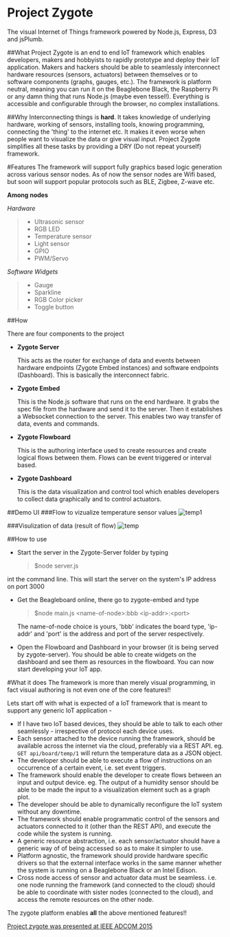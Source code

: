 Project Zygote
==============
The visual Internet of Things framework powered by Node.js, Express, D3 and jsPlumb.

##What
Project Zygote is an end to end IoT framework which enables developers, makers and hobbyists to rapidly prototype and deploy their IoT application. Makers and hackers should be able to seamlessly interconnect hardware resources (sensors, actuators) between themselves or to software components (graphs, gauges, etc.). The framework is platform neutral, meaning you can run it on the Beaglebone Black, the Raspberry Pi or any damn thing that runs Node.js (maybe even tessel!). Everything is accessible and configurable through the browser, no complex installations. 

##Why
Interconnecting things is **hard**. It takes knowledge of underlying hardware, working of sensors, installing tools, knowing programming, connecting the 'thing' to the internet etc. It makes it even worse when people want to visualize the data or give visual input. Project Zygote simplifies all these tasks by providing a DRY (Do not repeat yourself) framework. 

#Features
The framework will support fully graphics based logic generation across various sensor nodes.
As of now the sensor nodes are Wifi based, but soon will support popular protocols such as BLE, Zigbee, Z-wave etc.

 **Among nodes**
 
 
 *Hardware*
>   * Ultrasonic sensor
>   * RGB LED
>   * Temperature sensor
>   * Light sensor
>   * GPIO
>   * PWM/Servo

*Software Widgets*
>   * Gauge
>   * Sparkline 
>   * RGB Color picker
>   * Toggle button
 

##How

There are four components to the project
  * **Zygote Server**
  
    This acts as the router for exchange of data and events between hardware endpoints (Zygote Embed instances) and software endpoints (Dashboard). This is basically the interconnect fabric.

  * **Zygote Embed**
  
    This is the Node.js software that runs on the end hardware. It grabs the spec file from the hardware and send it to the server. Then it establishes a Websocket connection to the server. This enables two way transfer of data, events and commands.

  * **Zygote Flowboard**
  
    This is the authoring interface used to create resources and create logical flows between them. Flows can be event triggered or interval based. 

  * **Zygote Dashboard**
  
    This is the data visualization and control tool which enables developers to collect data graphically and to control actuators.

##Demo UI
###Flow to vizualize temperature sensor values
![temp1](https://cloud.githubusercontent.com/assets/3639811/7278090/0ea8a20a-e931-11e4-9516-f372c349fced.png)

###Visulization of data (result of flow)
![temp](https://cloud.githubusercontent.com/assets/3639811/7278081/089775f8-e931-11e4-9c50-61c19b1c99b2.png)

##How to use
* Start the server in the Zygote-Server folder by typing 
  > $node server.js
  
 int the command line. This will start the server on the system's IP address on port 3000
* Get the Beagleboard online, there go to zygote-embed and type 
 
  > $node main.js \<name-of-node\>:bbb   \<ip-addr\>:\<port\>
 
  The name-of-node choice is yours, 'bbb' indicates the board type, 'ip-addr' and 'port' is the address and port of the server respectively.
* Open the Flowboard and Dashboard in your browser (it is being served by zygote-server). You should be able to create widgets on the dashboard and see them as resources in the flowboard. You can now start developing your IoT app.


#What it  does
The framework is more than merely visual programming, in fact visual authoring is not even one of the core features!!

Lets start off with what is expected of a IoT framework that is meant to support any generic IoT application -
* If I have two IoT based devices, they should be able to talk to each other seamlessly - irrespective of protocol each device uses.
* Each sensor attached to the device running the framework, should be available across the internet via the cloud, preferably via a REST API. eg. ```GET api/board/temp/1``` will return the temperature data as a JSON object.
* The developer should be able to execute a flow of instructions on an occurrence of a certain event, i.e. set event triggers.
* The framework should enable the developer to create flows between an input and output device. eg. The output of a humidity sensor should be able to be made the input to a visualization element such as a graph plot.
* The developer should be able to dynamically reconfigure the IoT system without any downtime. 
* The framework should enable programmatic control of the sensors and actuators connected to it (other than the REST API), and execute the code while the system is running.
* A generic resource abstraction, i.e. each sensor/actuator should have a generic way of of being accessed so as to make it simpler to use.
* Platform agnostic, the framework should provide hardware specific drivers so that the external interface works in the same manner whether the system is running on a Beaglebone Black or an Intel Edison.
* Cross node access of sensor and actuator data must be seamless. i.e. one node running the framework (and connected to the cloud) should be able to coordinate with sister nodes (connected to the cloud), and access the remote resources on the other node.

The zygote platform enables **all** the above mentioned features!!

[Project zygote was presented at IEEE ADCOM 2015](https://raw.githubusercontent.com/wiki/kres/zygote/Zygote-ADCOM.pdf)
